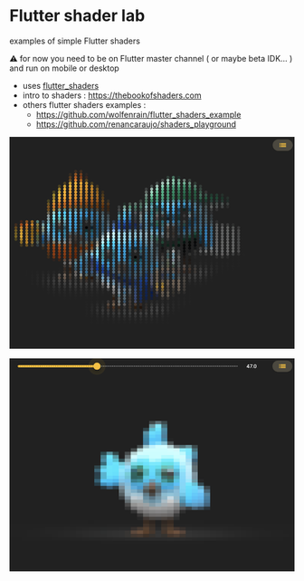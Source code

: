 # Flutter shader lab

examples of simple Flutter shaders


⚠️ for now you need to be on Flutter master channel ( or maybe beta IDK... ) and run on mobile or desktop

- uses [flutter_shaders](https://github.com/jonahwilliams/flutter_shaders)
- intro to shaders : https://thebookofshaders.com
- others flutter shaders examples :
  - https://github.com/wolfenrain/flutter_shaders_example
  - https://github.com/renancaraujo/shaders_playground
  
![dashes pointillisme](assets/dashes-pointillism.png)

![dashes pixels](assets/pixl8.png)
